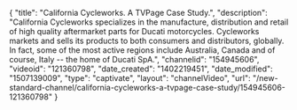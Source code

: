 {
    "title": "California Cycleworks. A TVPage Case Study.",
    "description": "California Cycleworks specializes in the manufacture, distribution and retail of high quality aftermarket parts for Ducati motorcycles. Cycleworks markets and sells its products to both consumers and distributors, globally. In fact, some of the most active regions include Australia, Canada and of course, Italy -- the home of Ducati SpA.",
    "channelid": "154945606",
    "videoid": "121360798",
    "date_created": "1402219451",
    "date_modified": "1507139009",
    "type": "captivate",
    "layout": "channelVideo",
    "url": "\/new-standard-channel\/california-cycleworks-a-tvpage-case-study\/154945606-121360798"
}